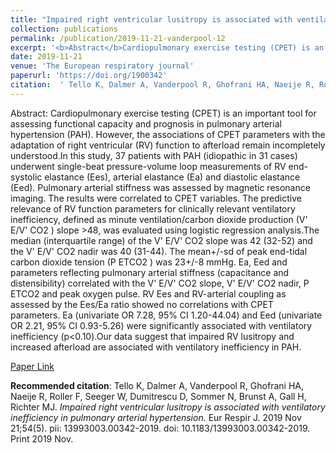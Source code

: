 ```yaml
--- 
title: "Impaired right ventricular lusitropy is associated with ventilatory inefficiency in pulmonary arterial hypertension." 
collection: publications 
permalink: /publication/2019-11-21-vanderpool-12 
excerpt: '<b>Abstract</b>Cardiopulmonary exercise testing (CPET) is an important tool for assessing functional capacity and prognosis in pulmonary arterial hypertension (PAH). However, the associations of CPET parameters with the adaptation of right ventricular (RV) function to afterload remain incompletely understood.In this study, 37 patients with PAH (idiopathic [...]' 
date: 2019-11-21 
venue: 'The European respiratory journal' 
paperurl: 'https://doi.org/1900342' 
citation:  ' Tello K, Dalmer A, Vanderpool R, Ghofrani HA, Naeije R, Roller F, Seeger W, Dumitrescu D, Sommer N, Brunst A, Gall H, Richter MJ. <i>Impaired right ventricular lusitropy is associated with ventilatory inefficiency in pulmonary arterial hypertension.</i> Eur Respir J. 2019 Nov 21;54(5). pii: 13993003.00342-2019. doi: 10.1183/13993003.00342-2019. Print 2019 Nov.' 
--- 
```

Abstract:  Cardiopulmonary exercise testing (CPET) is an important tool for assessing functional capacity and prognosis in pulmonary arterial hypertension (PAH). However, the associations of CPET parameters with the adaptation of right ventricular (RV) function to afterload remain incompletely understood.In this study, 37 patients with PAH (idiopathic in 31 cases) underwent single-beat pressure-volume loop measurements of RV end-systolic elastance (Ees), arterial elastance (Ea) and diastolic elastance (Eed). Pulmonary arterial stiffness was assessed by magnetic resonance imaging. The results were correlated to CPET variables. The predictive relevance of RV function parameters for clinically relevant ventilatory inefficiency, defined as minute ventilation/carbon dioxide production (V' E/V' CO2 ) slope >48, was evaluated using logistic regression analysis.The median (interquartile range) of the V' E/V' CO2 slope was 42 (32-52) and the V' E/V' CO2 nadir was 40 (31-44). The mean+/-sd of peak end-tidal carbon dioxide tension (P ETCO2 ) was 23+/-8 mmHg. Ea, Eed and parameters reflecting pulmonary arterial stiffness (capacitance and distensibility) correlated with the V' E/V' CO2 slope, V' E/V' CO2 nadir, P ETCO2 and peak oxygen pulse. RV Ees and RV-arterial coupling as assessed by the Ees/Ea ratio showed no correlations with CPET parameters. Ea (univariate OR 7.28, 95% CI 1.20-44.04) and Eed (univariate OR 2.21, 95% CI 0.93-5.26) were significantly associated with ventilatory inefficiency (p<0.10).Our data suggest that impaired RV lusitropy and increased afterload are associated with ventilatory inefficiency in PAH.  
 
[Paper Link](https://doi.org/1900342) 
 
<b>Recommended citation</b>:  Tello K, Dalmer A, Vanderpool R, Ghofrani HA, Naeije R, Roller F, Seeger W, Dumitrescu D, Sommer N, Brunst A, Gall H, Richter MJ. <i>Impaired right ventricular lusitropy is associated with ventilatory inefficiency in pulmonary arterial hypertension.</i> Eur Respir J. 2019 Nov 21;54(5). pii: 13993003.00342-2019. doi: 10.1183/13993003.00342-2019. Print 2019 Nov. 
